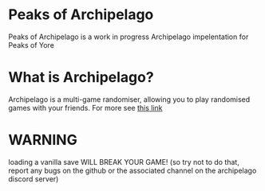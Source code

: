 # Peaks of Archipelago
Peaks of Archipelago is a work in progress Archipelago impelentation for Peaks of Yore

# What is Archipelago?
Archipelago is a multi-game randomiser, allowing you to play randomised games with your friends. For more see [this link](https://archipelago.gg/faq/en/)

# WARNING
loading a vanilla save WILL BREAK YOUR GAME! (so try not to do that, report any bugs on the github or the associated channel on the archipelago discord server)